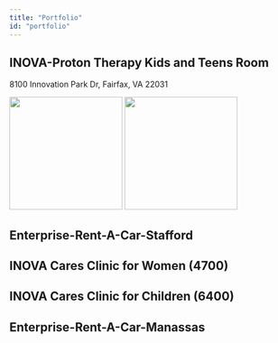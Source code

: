 ```yaml
---
title: "Portfolio"
id: "portfolio"
---
```


## INOVA-Proton Therapy Kids and Teens Room

8100 Innovation Park Dr, Fairfax, VA 22031

<img width="200px" src="/img/6400 reception 4.jpg" />

<img width="200px" src="/img/6400 reception 4.jpg" />


## Enterprise-Rent-A-Car-Stafford


## INOVA Cares Clinic for Women (4700)





## INOVA Cares Clinic for Children (6400)





## Enterprise-Rent-A-Car-Manassas





